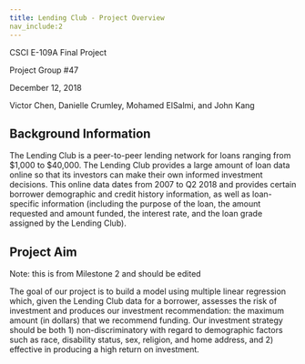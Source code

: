 ```yaml
---
title: Lending Club - Project Overview
nav_include:2
---
```


CSCI E-109A Final Project

Project Group #47

December 12, 2018

Victor Chen, Danielle Crumley, Mohamed ElSalmi, and John Kang

## Background Information

The Lending Club is a peer-to-peer lending network for loans ranging from $1,000 to $40,000. The Lending Club provides a large amount of loan data online so that its investors can make their own informed investment decisions. This online data dates from 2007 to Q2 2018 and provides certain borrower demographic and credit history information, as well as loan-specific information (including the purpose of the loan, the amount requested and amount funded, the interest rate, and the loan grade assigned by the Lending Club).

## Project Aim

Note: this is from Milestone 2 and should be edited

The goal of our project is to build a model using multiple linear regression which, given the Lending Club data for a borrower, assesses the risk of investment and produces our investment recommendation: the maximum amount (in dollars) that we recommend funding. Our investment strategy should be both 1) non-discriminatory with regard to demographic factors such as race, disability status, sex, religion, and home address, and 2) effective in producing a high return on investment.